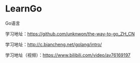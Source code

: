 # LearnGo
Go语言

学习地址：https://github.com/unknwon/the-way-to-go_ZH_CN

学习地址：http://c.biancheng.net/golang/intro/

学习地址（视频）：https://www.bilibili.com/video/av76169197